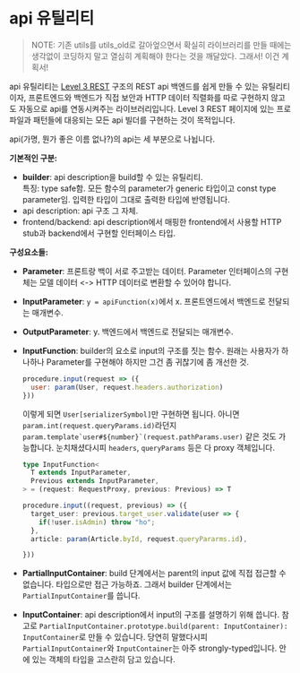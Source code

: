 # api 유틸리티

> NOTE: 기존 utils를 utils_old로 갈아엎으면서 확실히 라이브러리를 만들 때에는 생각없이 코딩하지 말고 열심히 계획해야 한다는 것을 깨달았다. 그래서! 이건 계획서!

api 유틸리티는 [Level 3 REST](https://level3.rest/) 구조의 REST api 백엔드를 쉽게 만들 수 있는 유틸리티이자, 프론트엔드와 백엔드가 직접 보안과 HTTP 데이터 직렬화를 따로 구현하지 않고도 자동으로 api를 연동시켜주는 라이브러리입니다.
Level 3 REST 페이지에 있는 프로파일과 패턴들에 대응되는 모든 api 빌더를 구현하는 것이 목적입니다.

api(가명, 뭔가 좋은 이름 없나?)의 api는 세 부분으로 나뉩니다.

**기본적인 구분:**

- **builder**: api description을 build할 수 있는 유틸리티.  
  특징: type safe함. 모든 함수의 parameter가 generic 타입이고 const type parameter임. 입력한 타입이 그대로 출력한 타입에 반영됩니다.
- api description: api 구조 그 자체.
- frontend/backend: api description에서 매핑한 frontend에서 사용할 HTTP stub과 backend에서 구현할 인터페이스 타입.


**구성요소들:**

- **Parameter**: 프론트랑 백이 서로 주고받는 데이터. Parameter 인터페이스의 구현체는 모델 데이터 <-> HTTP 데이터로 변환할 수 있어야 합니다.
  
- **InputParameter**: `y = apiFunction(x)`에서 x. 프론트엔드에서 백엔드로 전달되는 매개변수.
  
- **OutputParameter**: y. 백엔드에서 백엔드로 전달되는 매개변수.

- **InputFunction**: builder의 요소로 input의 구조를 짓는 함수. 원래는 사용자가 하나하나 Parameter를 구현해야 하지만 그건 좀 귀찮기에 좀 개선한 것.
  
  ``` js
  procedure.input(request => ({
    user: param(User, request.headers.authorization)
  }))
  ```

  이렇게 되면 `User[serializerSymbol]`만 구현하면 됩니다.
  아니면 `param.int(request.queryParams.id)`라던지 <code>param.template\`user#${number}\`(request.pathParams.user)</code> 같은 것도 가능합니다. 눈치채셨다시피 `headers`, `queryParams` 등은 다 proxy 객체입니다.

  ``` ts
  type InputFunction<
    T extends InputParameter,
    Previous extends InputParameter,
  > = (request: RequestProxy, previous: Previous) => T

  procedure.input((request, previous) => ({
    target_user: previous.target_user.validate(user => {
      if(!user.isAdmin) throw "ho";
    },
    article: param(Article.byId, request.queryPararms.id),

  }))
  ```

- **PartialInputContainer**: build 단계에서는 parent의 input 값에 직접 접근할 수 없습니다. 타입으로만 접근 가능하죠. 그래서 builder 단계에서는 `PartialInputContainer`를 씁니다.
  
- **InputContainer**: api description에서 input의 구조를 설명하기 위해 씁니다.
  참고로 `PartialInputContainer.prototype.build(parent: InputContainer): InputContainer`로 만들 수 있습니다. 당연히 말했다시피 `PartialInputContainer`와 `InputContainer`는 아주 strongly-typed입니다. 안에 있는 객체의 타입을 고스란히 담고 있습니다.
